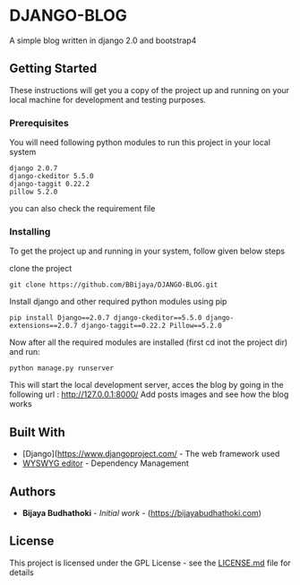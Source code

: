 # DJANGO-BLOG
A simple blog written in django 2.0 and bootstrap4

## Getting Started

These instructions will get you a copy of the project up and running on your local machine for development and testing purposes.

### Prerequisites

You will need following python modules to run this project in your local system

```
django 2.0.7
django-ckeditor 5.5.0
django-taggit 0.22.2
pillow 5.2.0

```
you can also check the requirement file
### Installing

To get the project up and running in your system, follow given below steps

clone the project

```
git clone https://github.com/BBijaya/DJANGO-BLOG.git
```

Install django and other required python modules using pip

```
pip install Django==2.0.7 django-ckeditor==5.5.0 django-extensions==2.0.7 django-taggit==0.22.2 Pillow==5.2.0
```
Now after all the required modules are installed (first cd inot the project dir) and run:
```
python manage.py runserver
```
This will start the local development server, acces the blog by going in the following url : http://127.0.0.1:8000/
Add posts images and see how the blog works



## Built With

* [Django](https://www.djangoproject.com/ - The web framework used
* [WYSWYG editor](https://ckeditor.com/) - Dependency Management


## Authors

* **Bijaya Budhathoki** - *Initial work* - (https://bijayabudhathoki.com)

## License

This project is licensed under the GPL License - see the [LICENSE.md](LICENSE.md) file for details


